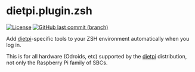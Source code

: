 # dietpi.plugin.zsh

[![License](https://img.shields.io/badge/License-Apache%202.0-blue.svg)](https://opensource.org/licenses/Apache-2.0)
[![GitHub last commit (branch)](https://img.shields.io/github/last-commit/unixorn/dietpi.plugin.zsh/main.svg)](https://github.com/unixorn/dietpi.plugin.zsh)

Add [dietpi](https://dietpi.com)-specific tools to your ZSH environment automatically when you log in.

This is for all hardware (Odroids, etc) supported by the [dietpi](https://dietpi.com) distribution, not only the Raspberry Pi family of SBCs.
